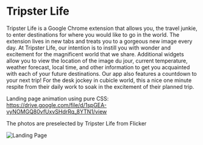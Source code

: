 # Tripster Life
 Tripster Life is a Google Chrome extension that allows you, the travel junkie, to enter destinations for where you would like to go in the world. The extension lives in new tabs and treats you to a gorgeous new image every day. At Tripster Life, our intention is to instill you with wonder and excitement for the magnificent world that we share. Additional widgets allow you to view the location of the image du jour, current temperature, weather forecast, local time, and other information to get you acquainted with each of your future destinations. Our app also features a countdown to your next trip! For the desk jockey in cubicle world, this a nice one minute respite from their daily work to soak in the excitement of their planned trip. 

Landing page animation using pure CSS: https://drive.google.com/file/d/1spGEA-vyNOMGQ80vfUxvSHdrRq_8YTN1/view

 The photos are preselected by Tripster Life from Flicker
 
 ![Landing Page](/src/utils/landing.png)